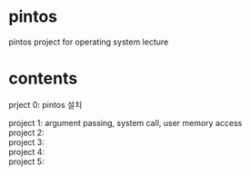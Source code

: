 # pintos
pintos project for operating system lecture

# contents

prject 0: pintos 설치

project 1: argument passing, system call, user memory access
<br>
project 2:
<br>
project 3:
<br>
project 4:
<br>
project 5:
<br>
